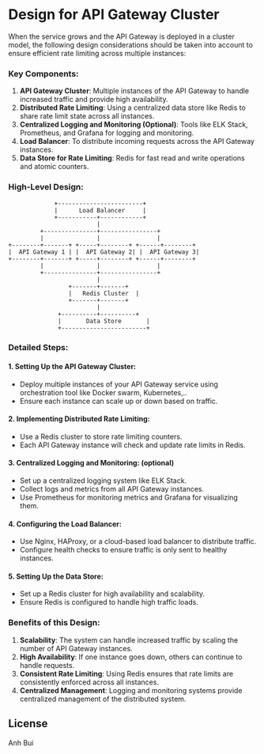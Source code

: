 
#  Design for API Gateway Cluster

When the service grows and the API Gateway is deployed in a cluster model, the following design considerations should be taken into account to ensure efficient rate limiting across multiple instances:

### Key Components:
1. **API Gateway Cluster**: Multiple instances of the API Gateway to handle increased traffic and provide high availability.
2. **Distributed Rate Limiting**: Using a centralized data store like Redis to share rate limit state across all instances.
3. **Centralized Logging and Monitoring (Optional)**: Tools like ELK Stack, Prometheus, and Grafana for logging and monitoring.
4. **Load Balancer**: To distribute incoming requests across the API Gateway instances.
5. **Data Store for Rate Limiting**: Redis for fast read and write operations and atomic counters.

### High-Level Design:

```
             +------------------------+
             |      Load Balancer     |
             +-----------+------------+
                         |
         +---------------+----------------+
         |               |                |
+--------+-------+ +-----+--------+ +------+--------+
|  API Gateway 1 | |  API Gateway 2| |  API Gateway 3|
+--------+-------+ +-----+--------+ +------+--------+
         |               |                |
         +---------------+----------------+
                         |
                 +-------+-------+
                 |   Redis Cluster  |
                 +-------+-------+
                         |
              +----------+----------+
              |       Data Store       |
              +------------------------+
```

### Detailed Steps:

#### 1. Setting Up the API Gateway Cluster:
- Deploy multiple instances of your API Gateway service using orchestration tool like Docker swarm, Kubernetes,..
- Ensure each instance can scale up or down based on traffic.

#### 2. Implementing Distributed Rate Limiting:
- Use a Redis cluster to store rate limiting counters.
- Each API Gateway instance will check and update rate limits in Redis.

#### 3. Centralized Logging and Monitoring: (optional)
- Set up a centralized logging system like ELK Stack.
- Collect logs and metrics from all API Gateway instances.
- Use Prometheus for monitoring metrics and Grafana for visualizing them.

#### 4. Configuring the Load Balancer:
- Use Nginx, HAProxy, or a cloud-based load balancer to distribute traffic.
- Configure health checks to ensure traffic is only sent to healthy instances.

#### 5. Setting Up the Data Store:
- Set up a Redis cluster for high availability and scalability.
- Ensure Redis is configured to handle high traffic loads.

### Benefits of this Design:
1. **Scalability**: The system can handle increased traffic by scaling the number of API Gateway instances.
2. **High Availability**: If one instance goes down, others can continue to handle requests.
3. **Consistent Rate Limiting**: Using Redis ensures that rate limits are consistently enforced across all instances.
4. **Centralized Management**: Logging and monitoring systems provide centralized management of the distributed system.

## License

Anh Bui
